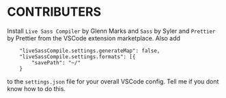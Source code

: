 # CONTRIBUTERS
Install `Live Sass Compiler` by Glenn Marks and `Sass` by Syler and `Prettier` by Prettier from the VSCode extension marketplace.
Also add
```
	"liveSassCompile.settings.generateMap": false,
	"liveSassCompile.settings.formats": [{
		"savePath": "~/"
	}
```
  to the `settings.json` file for your overall VSCode config. Tell me if you dont know how to do this.